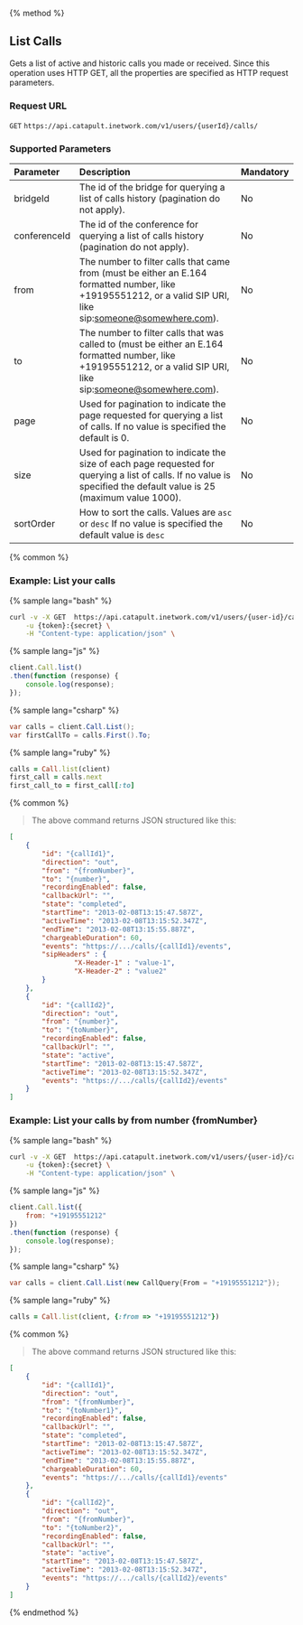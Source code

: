{% method %}

## List Calls
Gets a list of active and historic calls you made or received. Since this operation uses HTTP GET, all the properties are specified as HTTP request parameters.

### Request URL

<code class="get">GET</code> `https://api.catapult.inetwork.com/v1/users/{userId}/calls/`

### Supported Parameters

| Parameter    | Description                                                                                                                                                          | Mandatory |
|:-------------|:---------------------------------------------------------------------------------------------------------------------------------------------------------------------|:----------|
| bridgeId     | The id of the bridge for querying a list of calls history (pagination do not apply).                                                                                 | No        |
| conferenceId | The id of the conference for querying a list of calls history (pagination do not apply).                                                                             | No        |
| from         | The number to filter calls that came from (must be either an E.164 formatted number, like +19195551212, or a valid SIP URI, like sip:someone@somewhere.com).         | No        |
| to           | The number to filter calls that was called to (must be either an E.164 formatted number, like +19195551212, or a valid SIP URI, like sip:someone@somewhere.com).     | No        |
| page         | Used for pagination to indicate the page requested for querying a list of calls. If no value is specified the default is 0.                                          | No        |
| size         | Used for pagination to indicate the size of each page requested for querying a list of calls. If no value is specified the default value is 25 (maximum value 1000). | No        |
| sortOrder    | How to sort the calls. Values are `asc` or `desc` If no value is specified the default value is `desc`                                                               | No        |

{% common %}

### Example: List your calls

{% sample lang="bash" %}

```bash
curl -v -X GET  https://api.catapult.inetwork.com/v1/users/{user-id}/calls/ \
	-u {token}:{secret} \
	-H "Content-type: application/json" \
```
{% sample lang="js" %}

```js
client.Call.list()
.then(function (response) {
	console.log(response);
});
```

{% sample lang="csharp" %}

```csharp
var calls = client.Call.List();
var firstCallTo = calls.First().To;
```


{% sample lang="ruby" %}

```ruby
calls = Call.list(client)
first_call = calls.next
first_call_to = first_call[:to]
```

{% common %}

> The above command returns JSON structured like this:

```json
[
	{
		"id": "{callId1}",
		"direction": "out",
		"from": "{fromNumber}",
		"to": "{number}",
		"recordingEnabled": false,
		"callbackUrl": "",
		"state": "completed",
		"startTime": "2013-02-08T13:15:47.587Z",
		"activeTime": "2013-02-08T13:15:52.347Z",
		"endTime": "2013-02-08T13:15:55.887Z",
		"chargeableDuration": 60,
		"events": "https://.../calls/{callId1}/events",
		"sipHeaders" : {
				"X-Header-1" : "value-1",
				"X-Header-2" : "value2"
		}
	},
	{
		"id": "{callId2}",
		"direction": "out",
		"from": "{number}",
		"to": "{toNumber}",
		"recordingEnabled": false,
		"callbackUrl": "",
		"state": "active",
		"startTime": "2013-02-08T13:15:47.587Z",
		"activeTime": "2013-02-08T13:15:52.347Z",
		"events": "https://.../calls/{callId2}/events"
	}
]
```

### Example: List your calls by from number {fromNumber}

{% sample lang="bash" %}

```bash
curl -v -X GET  https://api.catapult.inetwork.com/v1/users/{user-id}/calls?from=%2b19195551212 \
	-u {token}:{secret} \
	-H "Content-type: application/json" \
```
{% sample lang="js" %}

```js
client.Call.list({
	from: "+19195551212"
})
.then(function (response) {
	console.log(response);
});

```

{% sample lang="csharp" %}

```csharp
var calls = client.Call.List(new CallQuery{From = "+19195551212"});
```

{% sample lang="ruby" %}

```ruby
calls = Call.list(client, {:from => "+19195551212"})
```
{% common %}

> The above command returns JSON structured like this:

```json
[
	{
		"id": "{callId1}",
		"direction": "out",
		"from": "{fromNumber}",
		"to": "{toNumber1}",
		"recordingEnabled": false,
		"callbackUrl": "",
		"state": "completed",
		"startTime": "2013-02-08T13:15:47.587Z",
		"activeTime": "2013-02-08T13:15:52.347Z",
		"endTime": "2013-02-08T13:15:55.887Z",
		"chargeableDuration": 60,
		"events": "https://.../calls/{callId1}/events"
	},
	{
		"id": "{callId2}",
		"direction": "out",
		"from": "{fromNumber}",
		"to": "{toNumber2}",
		"recordingEnabled": false,
		"callbackUrl": "",
		"state": "active",
		"startTime": "2013-02-08T13:15:47.587Z",
		"activeTime": "2013-02-08T13:15:52.347Z",
		"events": "https://.../calls/{callId2}/events"
	}
]
```
{% endmethod %}

